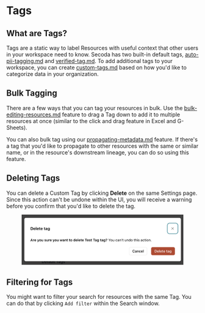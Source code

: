 # Tags

## What are Tags?

Tags are a static way to label Resources with useful context that other users in your workspace need to know. Secoda has two built-in default tags, [auto-pii-tagging.md](auto-pii-tagging.md "mention") and [verified-tag.md](verified-tag.md "mention"). To add additional tags to your workspace, you can create [custom-tags.md](custom-tags.md "mention") based on how you'd like to categorize data in your organization.

## Bulk Tagging

There are a few ways that you can tag your resources in bulk. Use the [bulk-editing-resources.md](../add-documentation/bulk-editing-resources.md "mention") feature to drag a Tag down to add it to multiple resources at once (similar to the click and drag feature in Excel and G-Sheets).

You can also bulk tag using our [propagating-metadata.md](../add-documentation/propagating-metadata.md "mention") feature. If there's a tag that you'd like to propagate to other resources with the same or similar name, or in the resource's downstream lineage, you can do so using this feature.

## Deleting Tags

You can delete a Custom Tag by clicking **Delete** on the same Settings page. Since this action can't be undone within the UI, you will receive a warning before you confirm that you'd like to delete the tag.

<figure><img src="../../.gitbook/assets/Screenshot 2023-08-14 at 4.45.44 PM.png" alt=""><figcaption></figcaption></figure>

## Filtering for Tags

You might want to filter your search for resources with the same Tag. You can do that by clicking  `Add filter` within the Search window.

<figure><img src="../../.gitbook/assets/Kapture 2023-08-23 at 13.05.21.gif" alt=""><figcaption></figcaption></figure>
